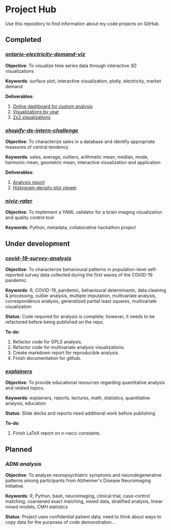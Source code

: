 # Project Hub

Use this repository to find information about my code projects on GitHub.

## Completed

### *[ontario-electricity-demand-viz](https://github.com/nathankchan/ontario-electricity-demand-viz)*

**Objective**: To visualize time series data through interactive 3D visualizations

**Keywords**: surface plot, interactive visualization, plotly, electricity, market demand

**Deliverables**:
1. [Online dashboard for custom analysis](https://nathankchan.shinyapps.io/ontario-electricity-demand-viz/)
2. [Visualizations by year](https://nathankchan.github.io/ontario-electricity-demand-viz/)
3. [2x2 visualizations](https://nathankchan.github.io/ontario-electricity-demand-viz/)

### *[shopify-ds-intern-challenge](https://github.com/nathankchan/shopify-ds-intern-challenge)*

**Objective**: To characterize sales in a database and identify appropriate measures of central tendency.

**Keywords**: sales, average, outliers, arithmetic mean, median, mode, harmonic mean, geometric mean, interactive visualization and application

**Deliverables**:
1. [Analysis report](https://nathankchan.github.io/shopify-ds-intern-challenge/Analysis.html)
2. [Histogram-density plot viewer](https://nathankchan.shinyapps.io/Histogram-Density_Plot_Viewer/)

### *[niviz-rater](https://github.com/nathankchan/niviz-rater)*

**Objective**: To implement a YAML validator for a brain imaging visualization and quality control tool

**Keywords**: Python, metadata, collaborative hackathon project

## Under development

### *[covid-19-survey-analysis](https://github.com/nathankchan/covid-19-survey-analysis)*

**Objective**: To characterize behavioural patterns in population-level self-reported survey data collected during the first waves of the COVID-19 pandemic. 

**Keywords**: R, COVID-19, pandemic, behavioural determinants, data cleaning & processing, outlier analysis, multiple imputation, multivariate analysis, correspondence analysis, generalized partial least squares, multivariate visualization

**Status**: Code required for analysis is complete; however, it needs to be refactored before being published on the repo. 

**To-do**: 
1. Refactor code for GPLS analysis.
2. Refactor code for multivariate analysis visualizations.
3. Create markdown report for reproducible analysis.
4. Finish documentation for github.

### *[explainers](https://github.com/nathankchan/explainers)*

**Objective**: To provide educational resources regarding quantitative analysis and related topics.

**Keywords**: explainers, reports, lectures, math, statistics, quantitative analysis, education

**Status**: Slide decks and reports need additional work before publishing

**To-do**:
1. Finish LaTeX report on n-nacci constants.

## Planned

### *ADNI analysis*

**Objective**: To analyze neuropsychiatric symptoms and neurodegenerative patterns among participants from Alzheimer's Disease Neuroimaging Initiative.

**Keywords**: R, Python, bash, neuroimaging, clinical trial, case-control matching, coarsened exact matching, mixed data, stratified analysis, linear mixed models, CMH statistics

**Status**: Project uses confidential patient data; need to think about ways to copy data for the purposes of code demonstration...
